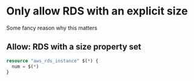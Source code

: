 # Only allow RDS with an explicit size

Some fancy reason why this matters

## Allow: RDS with a size property set

```terraform
resource "aws_rds_instance" $(*) {
  num = $(*)
}
```
